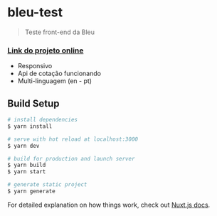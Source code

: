 # bleu-test

> Teste front-end da Bleu

### [Link do projeto online](https://bleutest.kevinmartin.app)

* Responsivo
* Api de cotação funcionando
* Multi-linguagem (en - pt)


## Build Setup

``` bash
# install dependencies
$ yarn install

# serve with hot reload at localhost:3000
$ yarn dev

# build for production and launch server
$ yarn build
$ yarn start

# generate static project
$ yarn generate
```

For detailed explanation on how things work, check out [Nuxt.js docs](https://nuxtjs.org).
